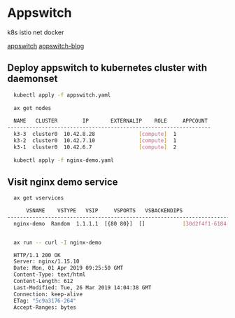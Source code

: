 # Appswitch
k8s  istio net  docker

[appswitch](https://appswitch.readthedocs.io/en/latest/overview.html)
[appswitch-blog](http://appswitch.io/blog/kubernetes_istio_and_network_function_devirtualization_with_appswitch/)

## Deploy appswitch to kubernetes cluster with daemonset

```bash
  kubectl apply -f appswitch.yaml
  
  ax get nodes
  
  NAME   CLUSTER        IP       EXTERNALIP    ROLE     APPCOUNT
-----------------------------------------------------------------
  k3-3  cluster0  10.42.8.28              [compute]  1
  k3-2  cluster0  10.42.7.10              [compute]  1
  k3-1  cluster0  10.42.6.7               [compute]  2
 
  kubectl apply -f nginx-demo.yaml 
```
## Visit nginx demo service

```bash
  ax get vservices

      VSNAME    VSTYPE   VSIP     VSPORTS   VSBACKENDIPS                 VSAPPIDS
----------------------------------------------------------------------------------------------
  nginx-demo  Random  1.1.1.1  [{80 80}]  []            [30d2f4f1-6184-4d05-bcbc-6c585c9f0227]


  ax run -- curl -I nginx-demo

  HTTP/1.1 200 OK
  Server: nginx/1.15.10
  Date: Mon, 01 Apr 2019 09:25:50 GMT
  Content-Type: text/html
  Content-Length: 612
  Last-Modified: Tue, 26 Mar 2019 14:04:38 GMT
  Connection: keep-alive
  ETag: "5c9a3176-264"
  Accept-Ranges: bytes
```


